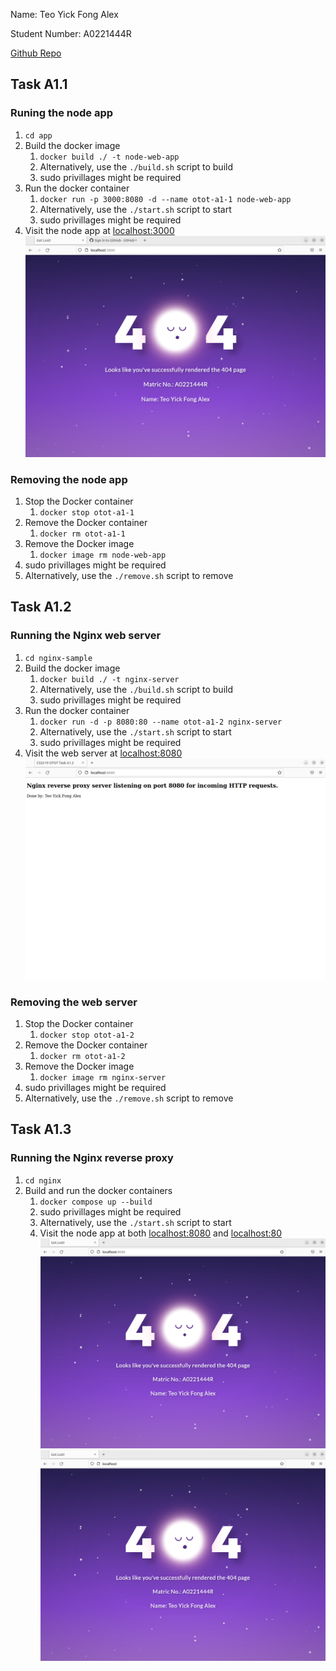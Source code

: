 Name: Teo Yick Fong Alex

Student Number: A0221444R

[Github Repo](https://github.com/alexteo98/OTOT-A1)

## Task A1.1 
### Runing the node app
1. `cd app`
1. Build the docker image
    1. `docker build ./ -t node-web-app`
    1. Alternatively, use the `./build.sh` script to build
    1. sudo privillages might be required
1. Run the docker container
    1. `docker run -p 3000:8080 -d --name otot-a1-1 node-web-app`
    1. Alternatively, use the `./start.sh` script to start
    1. sudo privillages might be required
1. Visit the node app at [localhost:3000](http://localhost:3000)
![node app running on localhost:3000](./images/A1.1.png)
### Removing the node app
1. Stop the Docker container
    1. `docker stop otot-a1-1`
1. Remove the Docker container
    1. `docker rm otot-a1-1`
1. Remove the Docker image
    1. `docker image rm node-web-app`
1. sudo privillages might be required
1. Alternatively, use the `./remove.sh` script to remove

## Task A1.2
### Running the Nginx web server
1. `cd nginx-sample`
1. Build the docker image
    1. `docker build ./ -t nginx-server`
    1. Alternatively, use the `./build.sh` script to build
    1. sudo privillages might be required
1. Run the docker container
    1. `docker run -d -p 8080:80 --name otot-a1-2 nginx-server`
    1. Alternatively, use the `./start.sh` script to start
    1. sudo privillages might be required
1. Visit the web server at [localhost:8080](http://localhost:8080)
![node app running on localhost:8080](./images/A1.2.png)

### Removing the web server
1. Stop the Docker container
    1. `docker stop otot-a1-2`
1. Remove the Docker container
    1. `docker rm otot-a1-2`
1. Remove the Docker image
    1. `docker image rm nginx-server`
1. sudo privillages might be required
1. Alternatively, use the `./remove.sh` script to remove

## Task A1.3 
### Running the Nginx reverse proxy
1. `cd nginx`
1. Build and run the docker containers
    1. `docker compose up --build`
    1. sudo privillages might be required
    1. Alternatively, use the `./start.sh` script to start
    1. Visit the node app at both [localhost:8080](http://localhost:8080) and [localhost:80](http://localhost:80)
![node app running on localhost:8080](./images/A1.3.2.png)
![node app running on localhost:80](./images/A1.3.1.png)